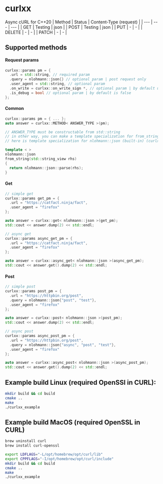 # curlxx
Async cURL for C++20
| Method | Status | Content-Type (request) |
| --- | --- | --- |
| GET | Testing | json |
| POST | Testing | json |
| PUT | - | - |
| DELETE | - | - |
| PATCH | - | - |

## Supported methods
#### Request params
```cpp
curlxx::params pm = {
  .url = std::string, // required param
  .query = nlohmann::json{} // optional param | post request only
  .user_agent = std::string, // optional param
  .on_write = curlxx::on_write_sign *, // optional param | by default used default_on_write
  .is_debug = bool // optional param | by default is false
};
```
#### Common
```cpp
curlxx::params pm = { ... };
auto answer = curlxx::METHOD< ANSWER_TYPE >(pm);

// ANSWER_TYPE must be constructable from std::string
// in other way, you can make a template specialization for from_string method
// here is template specialization for nlohmann::json (built-in) (curlxx.hpp)

template < >
nlohmann::json
from_string(std::string_view rhs)
{
  return nlohmann::json::parse(rhs);
}
```
#### Get
```cpp
// simple get
curlxx::params get_pm = {
  .url = "https://catfact.ninja/fact",
  .user_agent = "firefox"
};

auto answer = curlxx::get< nlohmann::json >(get_pm);
std::cout << answer.dump(2) << std::endl;

// async get
curlxx::params async_get_pm = {
  .url = "https://catfact.ninja/fact",
  .user_agent = "firefox"
};

auto answer = curlxx::async_get< nlohmann::json >(async_get_pm);
std::cout << answer.get().dump(2) << std::endl;
```

#### Post
```cpp
// simple post
curlxx::params post_pm = {
  .url = "https://httpbin.org/post",
  .query = nlohmann::json{"post", "test"},
  .user_agent = "firefox"
};

auto answer = curlxx::post< nlohmann::json >(post_pm);
std::cout << answer.dump(2) << std::endl;

// async post
curlxx::params async_post_pm = {
  .url = "https://httpbin.org/post",
  .query = nlohmann::json{"async", "post", "test"},
  .user_agent = "firefox"
};

auto answer = curlxx::async_post< nlohmann::json >(async_post_pm);
std::cout << answer.get().dump(2) << std::endl;
```

## Example build Linux (required OpenSSl in CURL):
```sh
mkdir build && cd build
cmake ..
make
./curlxx_example
```

## Example build MacOS (required OpenSSL in CURL)
```sh
brew uninstall curl
brew install curl-openssl

export LDFLAGS="-L/opt/homebrew/opt/curl/lib"
export CPPFLAGS="-I/opt/homebrew/opt/curl/include"
mkdir build && cd build
cmake ..
make
./curlxx_example
```